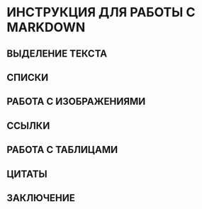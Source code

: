 # ИНСТРУКЦИЯ ДЛЯ РАБОТЫ С MARKDOWN

## ВЫДЕЛЕНИЕ ТЕКСТА

## СПИСКИ

## РАБОТА С ИЗОБРАЖЕНИЯМИ

## ССЫЛКИ

## РАБОТА С ТАБЛИЦАМИ

## ЦИТАТЫ

## ЗАКЛЮЧЕНИЕ
